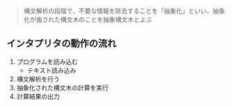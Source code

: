 

> 構文解析の段階で、不要な情報を除去することを「抽象化」といい、抽象化が施された構文木のことを抽象構文木とよぶ

## インタプリタの動作の流れ
1. プログラムを読み込む
    - テキスト読み込み
2. 構文解析を行う
3. 抽象化された構文木の計算を実行
4. 計算結果の出力



